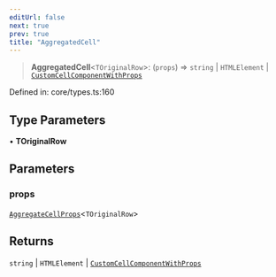 ```yaml
---
editUrl: false
next: true
prev: true
title: "AggregatedCell"
---
```


> **AggregatedCell**\<`TOriginalRow`\>: (`props`) => `string` \| `HTMLElement` \| [`CustomCellComponentWithProps`](/api/type-aliases/customcellcomponentwithprops/)

Defined in: core/types.ts:160

## Type Parameters

• **TOriginalRow**

## Parameters

### props

[`AggregateCellProps`](/api/type-aliases/aggregatecellprops/)\<`TOriginalRow`\>

## Returns

`string` \| `HTMLElement` \| [`CustomCellComponentWithProps`](/api/type-aliases/customcellcomponentwithprops/)
